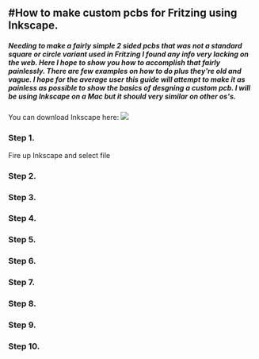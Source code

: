 #How to make custom pcbs for Fritzing using Inkscape. 
---

##### Needing to make a fairly simple 2 sided pcbs that was not a standard square or circle variant used in Fritzing I found any info very lacking on the web. Here I hope to show you how to accomplish that fairly painlessly. There are few examples on how to do plus they're old and vague. I hope for the average user this guide will attempt to make it as painless as possible to show the basics of desgning a custom pcb. I will be using Inkscape on a Mac but it should very similar on other os's.

You can download Inkscape here: [![](https://upload.wikimedia.org/wikipedia/commons/thumb/0/0d/Inkscape_Logo.svg/64px-Inkscape_Logo.svg.png)](https://inkscape.org/en/download/)

### Step 1.
Fire up Inkscape and select file 

### Step 2.

### Step 3.

### Step 4.

### Step 5.

### Step 6.

### Step 7.

### Step 8.

### Step 9.

### Step 10.